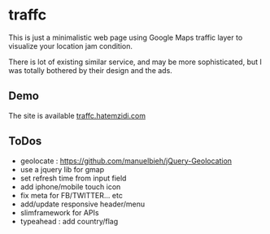 # traffc

This is just a minimalistic web page using Google Maps traffic layer to visualize your location jam condition.

There is lot of existing similar service, and may be more sophisticated, but I was totally bothered by their design and the ads.


## Demo
The site is available [traffc.hatemzidi.com](http://traffc.hatemzidi.com/)

## ToDos
- geolocate : https://github.com/manuelbieh/jQuery-Geolocation
- use a jquery lib for gmap
- set refresh time from input field
- add iphone/mobile touch icon
- fix meta for FB/TWITTER... etc
- add/update responsive header/menu
- slimframework for APIs
- typeahead : add country/flag